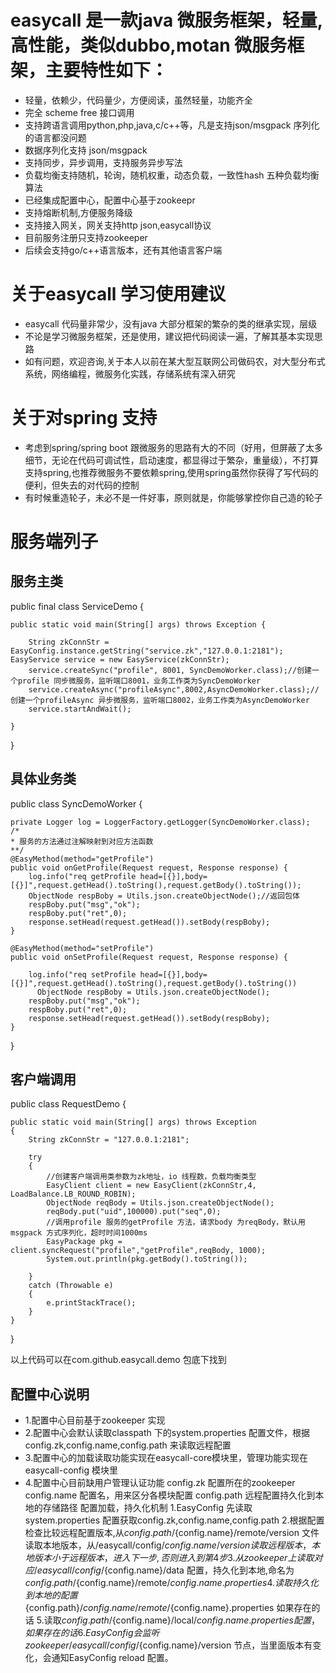# 
easycall 是一款java 微服务框架，轻量,高性能，类似dubbo,motan 微服务框架，主要特性如下：
========================
* 轻量，依赖少，代码量少，方便阅读，虽然轻量，功能齐全
* 完全 scheme free 接口调用
* 支持跨语言调用python,php,java,c/c++等，凡是支持json/msgpack 序列化的语言都没问题
* 数据序列化支持 json/msgpack
* 支持同步，异步调用，支持服务异步写法
* 负载均衡支持随机，轮询，随机权重，动态负载，一致性hash 五种负载均衡算法
* 已经集成配置中心，配置中心基于zookeepr
* 支持熔断机制,方便服务降级
* 支持接入网关，网关支持http json,easycall协议
* 目前服务注册只支持zookeeper
* 后续会支持go/c++语言版本，还有其他语言客户端

关于easycall 学习使用建议
=====================
* easycall 代码量非常少，没有java 大部分框架的繁杂的类的继承实现，层级
* 不论是学习微服务框架，还是使用，建议把代码阅读一遍，了解其基本实现思路
* 如有问题，欢迎咨询,关于本人以前在某大型互联网公司做码农，对大型分布式系统，网络编程，微服务化实践，存储系统有深入研究

关于对spring 支持
===============
* 考虑到spring/spring boot 跟微服务的思路有大的不同（好用，但屏蔽了太多细节，无论在代码可调试性，启动速度，都显得过于繁杂，重量级），不打算支持spring,也推荐微服务不要依赖spring,使用spring虽然你获得了写代码的便利，但失去的对代码的控制
* 有时候重造轮子，未必不是一件好事，原则就是，你能够掌控你自己造的轮子

服务端列子
========
服务主类
--------

public final class ServiceDemo {

    public static void main(String[] args) throws Exception {

    	String zkConnStr = EasyConfig.instance.getString("service.zk","127.0.0.1:2181");
	EasyService service = new EasyService(zkConnStr);
    	service.createSync("profile", 8001, SyncDemoWorker.class);//创建一个profile 同步微服务，监听端口8001，业务工作类为SyncDemoWorker
    	service.createAsync("profileAsync",8002,AsyncDemoWorker.class);//创建一个profileAsync 异步微服务，监听端口8002，业务工作类为AsyncDemoWorker
    	service.startAndWait();
    	
    }
}

具体业务类
---------
public class SyncDemoWorker {

    private Logger log = LoggerFactory.getLogger(SyncDemoWorker.class);
    /*
    * 服务的方法通过注解映射到对应方法函数
    **/
    @EasyMethod(method="getProfile")
    public void onGetProfile(Request request, Response response) {
    	log.info("req getProfile head=[{}],body=[{}]",request.getHead().toString(),request.getBody().toString()); 	
    	ObjectNode respBoby = Utils.json.createObjectNode();//返回包体
    	respBoby.put("msg","ok");
    	respBoby.put("ret",0);
    	response.setHead(request.getHead()).setBody(respBoby);
    }
    
    @EasyMethod(method="setProfile")
    public void onSetProfile(Request request, Response response) {
    	
    	log.info("req setProfile head=[{}],body=[{}]",request.getHead().toString(),request.getBody().toString())
		  ObjectNode respBoby = Utils.json.createObjectNode();
    	respBoby.put("msg","ok");
    	respBoby.put("ret",0);
    	response.setHead(request.getHead()).setBody(respBoby);
    }
}

客户端调用
---------

public class RequestDemo {
	
	public static void main(String[] args) throws Exception
	{
		String zkConnStr = "127.0.0.1:2181";

		try
		{	
			//创建客户端调用类参数为zk地址，io 线程数，负载均衡类型
			EasyClient client = new EasyClient(zkConnStr,4, LoadBalance.LB_ROUND_ROBIN);
			ObjectNode reqBody = Utils.json.createObjectNode();
			reqBody.put("uid",100000).put("seq",0);
			//调用profile 服务的getProfile 方法，请求body 为reqBody，默认用msgpack 方式序列化，超时时间1000ms	
			EasyPackage pkg = client.syncRequest("profile","getProfile",reqBody, 1000);
			System.out.println(pkg.getBody().toString());

		}
		catch (Throwable e)
		{
			e.printStackTrace();
		}
	}
}

以上代码可以在com.github.easycall.demo 包底下找到

配置中心说明
----------
* 1.配置中心目前基于zookeeper 实现
* 2.配置中心会默认读取classpath 下的system.properties 配置文件，根据config.zk,config.name,config.path 来读取远程配置
* 3.配置中心的加载读取功能实现在easycall-core模块里，管理功能实现在easycall-config 模块里
* 4.配置中心目前缺用户管理认证功能
config.zk 配置所在的zookeeper
config.name 配置名，用来区分各模块配置
config.path 远程配置持久化到本地的存储路径
配置加载，持久化机制
1.EasyConfig 先读取system.properties 配置获取config.zk,config.name,config.path
2.根据配置检查比较远程配置版本,从${config.path}/${config.name}/remote/version 文件读取本地版本，从/easycall/config/${config.name}/version 读取远程版本，本地版本小于远程版本，进入下一步,否则进入到第4步
3.从zookeeper 上读取对应/easycall/config/${config.name}/data 配置，持久化到本地,命名为${config.path}/${config.name}/remote/${config.name}.properties
4.读取持久化到本地的配置${config.path}/${config.name}/remote/${config.name}.properties 如果存在的话
5.读取${config.path}/${config.name}/local/${config.name}.properties 配置，如果存在的话
6.EasyConfig 会监听zookeeper /easycall/config/${config.name}/version 节点，当里面版本有变化，会通知EasyConfig reload 配置。
</pre>
